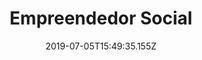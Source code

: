 ---
date: 2019-07-05T15:49:35.155Z
title: Empreendedor Social
desc: >-
  desc...
live: ''
tags:
  - coding
  - management
  - javascript
  - react
  - folha
  - feature
  - stylus
image: /assets/clima.jpg
---